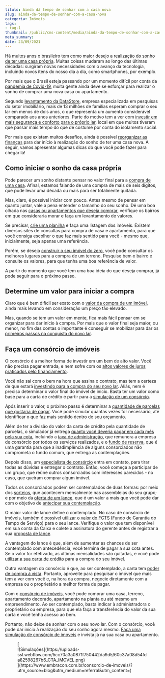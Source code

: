 ```yaml
---
titulo: Ainda dá tempo de sonhar com a casa nova
slug: ainda-da-tempo-de-sonhar-com-a-casa-nova
categoria: Imóveis
tags:
- tag-1
thumbnail: /public/cms-content/media/ainda-da-tempo-de-sonhar-com-a-casa-nova.jpg
meta_summary: 
date: 23/09/2021
---
```

Há muitos anos o brasileiro tem como maior desejo a [realização do sonho de ter uma casa própria](https://www.embracon.com.br/blog/como-conquistar-a-estabilidade-da-casa-propria). Muitas coisas mudaram ao longo das últimas décadas: surgiram novas necessidades com o avanço da tecnologia, incluindo novos itens do nosso dia a dia, como smartphones, por exemplo.

Por mais que o Brasil esteja passando por um momento difícil por conta da [pandemia de Covid-19](https://www.embracon.com.br/blog/como-guardar-dinheiro-em-tempos-de-pandemia), muita gente ainda deve se esforçar para realizar o sonho de comprar uma nova casa ou apartamento.

Segundo [levantamento da DataStore](https://6minutos.uol.com.br/minhas-financas/sonho-da-casa-propria-mais-de-13-milhoes-de-familias-pretendem-comprar-imovel-em-ate-2-anos/), empresa especializada em pesquisas do setor imobiliário, mais de 13 milhões de famílias esperam comprar o seu lar em menos de dois anos, o que representa um aumento considerável comparado aos anos anteriores. Parte do motivo tem a ver com [investir em mais segurança e conforto para o próprio lar](https://www.embracon.com.br/blog/8-motivos-que-comprovam-que-consorcio-e-investimento), local em que muitos tiveram que passar mais tempo do que de costume por conta do isolamento social.

Por mais que existam muitos desafios, ainda é possível [reorganizar as finanças](https://www.embracon.com.br/blog/planejamento-financeiro-um-guia-para-as-financas-nao-sairem-de-controle) para dar início à realização do sonho de ter uma casa nova. A seguir, vamos apresentar algumas dicas do que você pode fazer para chegar lá!

Como iniciar o sonho da casa própria 
-------------------------------------

Pode parecer um sonho distante pensar no valor final para a [compra de uma casa](https://www.embracon.com.br/blog/8-dicas-compra-primeiro-imovel). Afinal, estamos falando de uma compra de mais de seis dígitos, que pode levar uma década ou mais para ser totalmente quitada.

Mas, claro, é possível iniciar com pouco. Antes mesmo de pensar em quanto juntar, vale a pena entender o tamanho do seu sonho. Dê uma boa olhada nas [casas ou apartamentos que deseja comprar](https://www.embracon.com.br/blog/casa-ou-apartamento-qual-a-melhor-escolha-para-voce), verifique os bairros em que consideraria morar e faça um levantamento de valores.

Se precisar, [crie uma planilha](https://www.embracon.com.br/blog/como-criar-uma-planilha-de-planejamento-financeiro) e faça uma listagem dos imóveis. Existem diversos sites de consultas para compra de casa e apartamento, para que você consiga escolher o que faz mais sentido para você - mesmo que, inicialmente, seja apenas uma referência.

Porém, se deseja [construir o seu imóvel do zero](https://www.embracon.com.br/blog/vai-construir-uma-casa-descubra-quanto-vai-custar), você pode consultar os melhores lugares para a compra de um terreno. Pesquise bem o bairro e consulte os valores, para que tenha uma boa referência de valor.

A partir do momento que você tem uma boa ideia do que deseja comprar, já pode seguir para o próximo passo.

Determine um valor para iniciar a compra 
-----------------------------------------

Claro que é bem difícil ser exato com o [valor da compra de um imóvel](https://www.embracon.com.br/blog/5-coisas-que-voce-precisa-saber-para-construir-uma-casa), ainda mais levando em consideração um preço tão elevado.

Mas, quando se tem um valor em mente, fica mais fácil pensar em se organizar para dar início à compra. Por mais que o valor final seja maior, ou menor, no fim das contas o importante é conseguir se mobilizar para dar os [primeiros passos na conquista do novo lar](https://www.embracon.com.br/blog/como-comprar-um-apartamento).

Faça um consórcio de imóveis 
-----------------------------

O consórcio é a melhor forma de investir em um bem de alto valor. Você não precisa pagar entrada, e nem sofre com os [altos valores de juros praticados pelo financiamento](https://www.embracon.com.br/blog/consorcio-nao-tem-juros-entenda).

Você não sai com o bem na hora que assina o contrato, mas tem a certeza de que estará [investindo para a compra do seu novo lar](https://www.embracon.com.br/blog/como-funciona-consorcio-de-imoveis). Aliás, nem é preciso determinar o valor final do imóvel de início. Basta ter um valor como base para a carta de crédito e partir para a [simulação de um consórcio](https://www.embracon.com.br/blog/descubra-como-fazer-uma-simulacao-no-consorcio).

Após inserir o valor, o próximo passo é determinar a [quantidade de parcelas que gostaria de pagar](https://www.embracon.com.br/blog/como-e-feito-o-pagamento-da-parcela-do-consorcio). Você pode simular quantas vezes for necessário, até identificar o que faz mais sentido dentro de seu orçamento.

Além de ter a divisão do valor da carta de crédito pela quantidade de parcelas, o simulador já entrega [quanto você deveria pagar em cada mês pela sua cota](https://www.embracon.com.br/blog/como-e-feito-o-pagamento-da-parcela-do-consorcio), incluindo a [taxa de administração](https://www.embracon.com.br/blog/como-funciona-a-taxa-de-administracao-de-um-consorcio), que remunera a empresa de consórcio por todos os serviços realizados, e o [fundo de reserva](https://www.embracon.com.br/blog/entenda-como-funciona-a-devolucao-do-fundo-de-reserva), que é uma garantia para que a inadimplência de alguns consorciados não comprometa o fundo comum, que entrega as contemplações.

Depois disso, um [especialista de consórcio](https://www.embracon.com.br/blog/tudo-o-que-voce-precisa-saber-sobre-a-importancia-de-um-consultor-de-consorcio) entra em contato, para tirar todas as dúvidas e entregar o contrato. Então, você começa a participar de um grupo, que reúne outros consorciados com interesses parecidos - no caso, que queiram comprar algum imóvel.

Todos os consorciados podem ser contemplados de duas formas: por meio dos [sorteios](https://www.embracon.com.br/conhecaoconsorcio/como-sao-realizados-os-sorteios-nas-assembleias), que acontecem mensalmente nas assembleias do seu grupo; e por meio da [oferta de um lance](https://www.embracon.com.br/blog/como-fazer-oferta-de-lance-em-consorcio), que é um valor a mais que você pode dar com o objetivo de [antecipar sua contemplação](https://www.embracon.com.br/blog/antecipar-um-consorcio-descubra-aqui).

O maior valor de lance define o contemplado. No caso de consórcio de imóveis, também é possível [utilizar o valor do FGTS](https://www.embracon.com.br/blog/5-passos-para-voce-usar-o-fgts-no-consorcio-imobiliario) (Fundo de Garantia do Tempo de Serviço) para o seu lance. Verifique o valor que tem disponível em sua conta da Caixa e colete a assinatura do gerente antes de registrar a sua [proposta de lance](https://www.embracon.com.br/blog/consorcios-segredos-que-nao-te-contaram).

A vantagem do lance é que, além de aumentar as chances de ser contemplado com antecedência, você termina de pagar a sua cota antes. Se o valor for efetivado, as últimas mensalidades são quitadas, e você pode [utilizar a sua carta de crédito](https://www.embracon.com.br/blog/tudo-o-que-voce-precisa-saber-sobre-a-carta-de-credito-de-consorcios) para a compra do seu imóvel.

Outra vantagem do consórcio é que, ao ser contemplado, a carta tem [poder de compra à vista](https://www.embracon.com.br/blog/pagar-a-vista-ou-parcelado-o-que-e-melhor). Portanto, aproveite para pesquisar o imóvel que mais tem a ver com você e, na hora da compra, negocie diretamente com a empresa ou o proprietário a melhor forma de pagar.

Com o [consórcio de imóveis](https://www.embracon.com.br/blog/guia-completo-consorcio-imobiliario), você pode comprar uma casa, terreno, apartamento decorado, apartamento na planta ou até mesmo um empreendimento. Ao ser contemplado, basta indicar à administradora o proprietário ou empresa, para que ela faça a transferência do valor da sua carta e você tenha acesso ao bem.

Portanto, não deixe de sonhar com o seu novo lar. Com o consórcio, você pode dar início à realização do seu sonho agora mesmo. [Faça uma simulação de consórcio de imóveis](https://www.embracon.com.br/consorcio-de-imoveis) e invista já na sua casa ou apartamento.

<figure class="w-richtext-figure-type-image w-richtext-align-center">[<div>![Simulações](https://uploads-ssl.webflow.com/5cc70a3a0871f750442da9d5/60c37a08d54fda82598267b6_CTA_IMOVEL.png)</div>](https://www.embracon.com.br/consorcio-de-imoveis/?utm_source=blog&utm_medium=referral&utm_content=)</figure>
